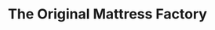 ---
title: "The Original Mattress Factory"
url: /northfield/the-original-mattress-factory/
shop: bed
---